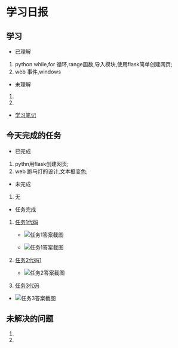 # 学习日报

## 学习

* 已理解
1. python while,for 循环,range函数,导入模块,使用flask简单创建网页;
2. web  事件,windows

* 未理解
1.  
2. 

* [学习笔记](https://github.com/Yousaisai/-1/blob/master/7.30%E7%AC%94%E8%AE%B0.md)


## 今天完成的任务

* 已完成
1. pythn用flask创建网页;
2. web 跑马灯的设计,文本框变色;

* 未完成

1. 无

* 任务完成

1. [任务1代码](https://github.com/Yousaisai/-1/blob/master/7.30任务2代码.py)
   
    *  ![任务1答案截图](https://github.com/Yousaisai/-1/blob/master/7.30%E4%BB%BB%E5%8A%A11%E7%AD%94%E6%A1%88.jpg)
   
    *  ![任务1答案截图](https://github.com/Yousaisai/-1/blob/master/7.30%E4%BB%BB%E5%8A%A12%E7%AD%94%E6%A1%88.jpg)

2. [任务2代码1](https://github.com/Yousaisai/-1/blob/master/7.30%E4%BB%BB%E5%8A%A13.html)

   *  ![任务2答案截图](https://github.com/Yousaisai/-1/blob/master/7.30%E4%BB%BB%E5%8A%A13%E7%AD%94%E6%A1%88.jpg)

 4. [任务3代码](https://github.com/Yousaisai/-1/blob/master/7.30%E4%BB%BB%E5%8A%A13.html)
  *  ![任务3答案截图](https://github.com/Yousaisai/-1/blob/master/%E4%BB%BB%E5%8A%A14%E7%AD%94%E6%A1%88.jpg)



## 未解决的问题

1. 
2. 